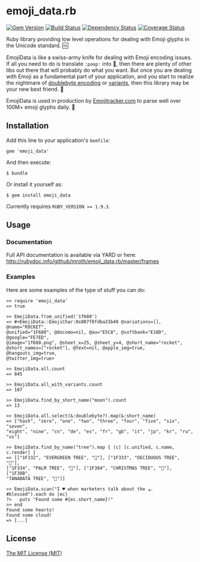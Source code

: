 # emoji_data.rb

[![Gem Version](http://img.shields.io/gem/v/emoji_data.svg?style=flat)](https://rubygems.org/gems/emoji_data)
[![Build Status](http://img.shields.io/travis/mroth/emoji_data.rb.svg?style=flat)](https://travis-ci.org/mroth/emoji_data.rb)
[![Dependency Status](http://img.shields.io/gemnasium/mroth/emoji_data.rb.svg?style=flat)](https://gemnasium.com/mroth/emoji_data.rb)
[![Coverage Status](http://img.shields.io/coveralls/mroth/emoji_data.rb.svg?style=flat)](https://coveralls.io/r/mroth/emoji_data.rb)

Ruby library providing low level operations for dealing with Emoji
glyphs in the Unicode standard. :cool:

EmojiData is like a swiss-army knife for dealing with Emoji encoding issues. If
all you need to do is translate `:poop:` into :poop:, then there are plenty of
other libs out there that will probably do what you want.  But once you are
dealing with Emoji as a fundamental part of your application, and you start to
realize the nightmare of [doublebyte encoding][doublebyte] or
[variants][variant], then this library may be your new best friend.
:raised_hands:

EmojiData is used in production by [Emojitracker.com][emojitracker] to parse
well over 100M+ emoji glyphs daily. :dizzy:

[doublebyte]: http://www.quora.com/Why-does-using-emoji-reduce-my-SMS-character-limit-to-70
[variant]: http://www.unicode.org/L2/L2011/11438-emoji-var.pdf
[emojitracker]: http://www.emojitracker.com

## Installation

Add this line to your application's `Gemfile`:

    gem 'emoji_data'

And then execute:

    $ bundle

Or install it yourself as:

    $ gem install emoji_data

Currently requires `RUBY_VERSION >= 1.9.3`.

## Usage

### Documentation
Full API documentation is available via YARD or here:
http://rubydoc.info/github/mroth/emoji_data.rb/master/frames

### Examples
Here are some examples of the type of stuff you can do:

```irb
>> require 'emoji_data'
=> true

>> EmojiData.from_unified('1f680')
=> #<EmojiData::EmojiChar:0x007f8fdba33b40 @variations=[], @name="ROCKET",
@unified="1F680", @docomo=nil, @au="E5C8", @softbank="E10D", @google="FE7ED",
@image="1f680.png", @sheet_x=25, @sheet_y=4, @short_name="rocket",
@short_names=["rocket"], @text=nil, @apple_img=true, @hangouts_img=true,
@twitter_img=true>

>> EmojiData.all.count
=> 845

>> EmojiData.all_with_variants.count
=> 107

>> EmojiData.find_by_short_name("moon").count
=> 13

>> EmojiData.all.select(&:doublebyte?).map(&:short_name)
=> ["hash", "zero", "one", "two", "three", "four", "five", "six", "seven",
"eight", "nine", "cn", "de", "es", "fr", "gb", "it", "jp", "kr", "ru", "us"]

>> EmojiData.find_by_name("tree").map { |c| [c.unified, c.name, c.render] }
=> [["1F332", "EVERGREEN TREE", "🌲"], ["1F333", "DECIDUOUS TREE", "🌳"],
["1F334", "PALM TREE", "🌴"], ["1F384", "CHRISTMAS TREE", "🎄"], ["1F38B",
"TANABATA TREE", "🎋"]]

>> EmojiData.scan("I ♥ when marketers talk about the ☁. #blessed").each do |ec|
?>   puts "Found some #{ec.short_name}!"
>> end
Found some hearts!
Found some cloud!
=> [...]
```


## License

[The MIT License (MIT)](LICENSE)
